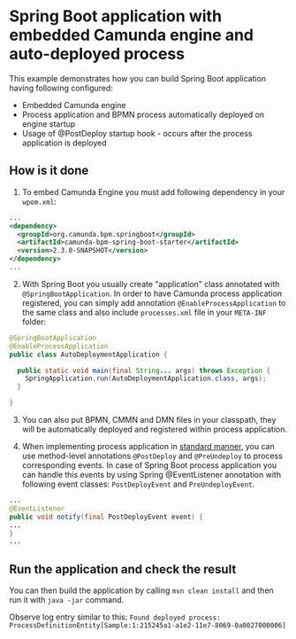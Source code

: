 # Spring Boot application with embedded Camunda engine and auto-deployed process

This example demonstrates how you can build Spring Boot application having following configured:
* Embedded Camunda engine
* Process application and BPMN process automatically deployed on engine startup
* Usage of @PostDeploy startup hook - occurs after the process application is deployed

## How is it done

1. To embed Camunda Engine you must add following dependency in your `wpom.xml`:

```xml
...
<dependency>
  <groupId>org.camunda.bpm.springboot</groupId>
  <artifactId>camunda-bpm-spring-boot-starter</artifactId>
  <version>2.3.0-SNAPSHOT</version>
</dependency>
...
```

2. With Spring Boot you usually create "application" class annotated with `@SpringBootApplication`. In order to have Camunda process application
registered, you can simply add annotation `@EnableProcessApplication` to the same class and also include `processes.xml` file in your `META-INF` folder:

```java
@SpringBootApplication
@EnableProcessApplication
public class AutoDeploymentApplication {

  public static void main(final String... args) throws Exception {
    SpringApplication.run(AutoDeploymentApplication.class, args);
  }

}
```

3. You can also put BPMN, CMMN and DMN files in your classpath, they will be automatically deployed and registered within process application.

4. When implementing process application in [standard manner](https://docs.camunda.org/manual/7.8/user-guide/process-applications/the-process-application-class/),
 you can use method-level annotations `@PostDeploy` and `@PreUndeploy` to process corresponding events. In case of Spring Boot 
 process application you can handle this events by using Spring @EventListener annotation with following event classes: 
`PostDeployEvent` and `PreUndeployEvent`.

```java
...
@EventListener
public void notify(final PostDeployEvent event) {
...
}
...
```
 
## Run the application and check the result

You can then build the application by calling `mvn clean install` and then run it with `java -jar` command.

Observe log entry similar to this: `Found deployed process: ProcessDefinitionEntity[Sample:1:215245a1-a1e2-11e7-8069-0a0027000006]`
